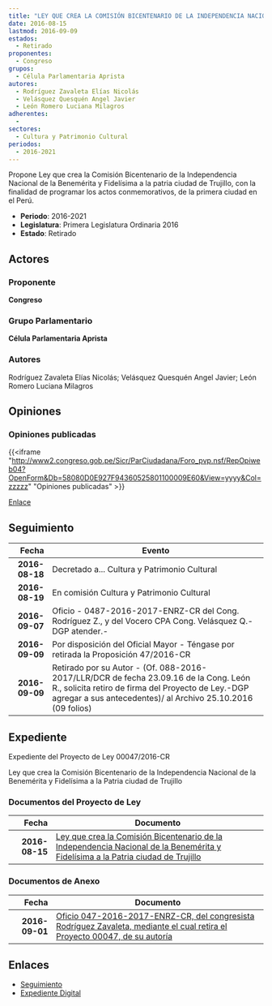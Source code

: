 ```yaml
---
title: "LEY QUE CREA LA COMISIÓN BICENTENARIO DE LA INDEPENDENCIA NACIONAL DE LA BENEMÉRITA Y FIDELÍSIMA A LA PATRIA CIUDAD DE TRUJILLO"
date: 2016-08-15
lastmod: 2016-09-09
estados: 
  - Retirado
proponentes: 
  - Congreso
grupos: 
  - Célula Parlamentaria Aprista
autores: 
  - Rodríguez Zavaleta Elías Nicolás
  - Velásquez Quesquén Angel Javier
  - León Romero Luciana Milagros
adherentes: 
  - 
sectores: 
  - Cultura y Patrimonio Cultural
periodos: 
  - 2016-2021
---
```


Propone Ley que crea la Comisión Bicentenario de la Independencia Nacional de la Benemérita y Fidelísima a la patria ciudad de Trujillo, con la finalidad de programar los actos conmemorativos, de la primera ciudad en el Perú.

- **Periodo**: 2016-2021
- **Legislatura**: Primera Legislatura Ordinaria 2016
- **Estado**: Retirado

## Actores

### Proponente

**Congreso**

### Grupo Parlamentario

**Célula Parlamentaria Aprista**

### Autores

Rodríguez Zavaleta Elías Nicolás; Velásquez Quesquén Angel Javier; León Romero Luciana Milagros


## Opiniones

### Opiniones publicadas

{{<iframe "http://www2.congreso.gob.pe/Sicr/ParCiudadana/Foro_pvp.nsf/RepOpiweb04?OpenForm&Db=58080D0E927F94360525801100009E60&View=yyyy&Col=zzzzz" "Opiniones publicadas" >}}

[Enlace](http://www2.congreso.gob.pe/Sicr/ParCiudadana/Foro_pvp.nsf/RepOpiweb04?OpenForm&Db=58080D0E927F94360525801100009E60&View=yyyy&Col=zzzzz)

## Seguimiento

| Fecha | Evento |
|------:|--------|
| **2016-08-18** | Decretado a... Cultura y Patrimonio Cultural|
| **2016-08-19** | En comisión Cultura y Patrimonio Cultural|
| **2016-09-07** | Oficio - 0487-2016-2017-ENRZ-CR del Cong. Rodríguez Z., y del Vocero CPA Cong. Velásquez Q.-DGP atender.-|
| **2016-09-09** | Por disposición del Oficial Mayor - Téngase por retirada la Proposición 47/2016-CR|
| **2016-09-09** | Retirado por su Autor - (Of. 088-2016-2017/LLR/DCR de fecha 23.09.16 de la Cong. León R., solicita retiro de firma del Proyecto de Ley.-DGP agregar a sus antecedentes)/ al Archivo 25.10.2016 (09 folios)|


## Expediente

Expediente del Proyecto de Ley 00047/2016-CR

Ley que crea la Comisión Bicentenario de la Independencia Nacional de la Benemérita y Fidelísima a la Patria ciudad de Trujillo


### Documentos del Proyecto de Ley

| Fecha | Documento |
|------:|--------|
| **2016-08-15** | [Ley que crea la Comisión Bicentenario de la Independencia Nacional de la Benemérita y Fidelísima a la Patria ciudad de Trujillo](http://www.leyes.congreso.gob.pe/Documentos/2016_2021/Proyectos_de_Ley_y_de_Resoluciones_Legislativas/PL00047_20160815.pdf) |

### Documentos de Anexo

| Fecha | Documento |
|------:|--------|
| **2016-09-01** | [Oficio 047-2016-2017-ENRZ-CR, del congresista Rodríguez Zavaleta, mediante el cual retira el Proyecto 00047, de su autoría](http://www.leyes.congreso.gob.pe/Documentos/2016_2021/Oficios/Congresistas/OF-047-2016-2017-ENRZ-CR.pdf) |

## Enlaces 

- [Seguimiento](http://www2.congreso.gob.pehttp://www2.congreso.gob.pe/Sicr/TraDocEstProc/CLProLey2016.nsf/f7fff46988ca05b1052578e100829cc7/f9834bd86ab06c6b05258011005522bc?OpenDocument)
- [Expediente Digital](http://www2.congreso.gob.pehttp://www2.congreso.gob.pe/Sicr/TraDocEstProc/CLProLey2016.nsf/f7fff46988ca05b1052578e100829cc7/f9834bd86ab06c6b05258011005522bc?OpenDocument&Click=05257FB7005EB655.eb71d0cf91d8294e05256cdf006b5706/$Body/0.1C6C)
